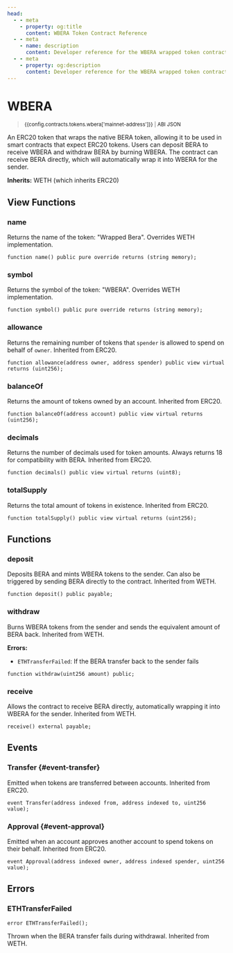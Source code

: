 ```yaml
---
head:
  - - meta
    - property: og:title
      content: WBERA Token Contract Reference
  - - meta
    - name: description
      content: Developer reference for the WBERA wrapped token contract
  - - meta
    - property: og:description
      content: Developer reference for the WBERA wrapped token contract
---
```


<script setup>
  import config from '@berachain/config/constants.json';
</script>

# WBERA

> <small><a target="_blank" :href="config.mainnet.dapps.berascan.url + 'address/' + config.contracts.tokens.wbera['mainnet-address']">{{config.contracts.tokens.wbera['mainnet-address']}}</a><span v-if="config.contracts.tokens.wbera.abi && config.contracts.tokens.wbera.abi.length > 0">&nbsp;|&nbsp;<a target="_blank" :href="config.contracts.tokens.wbera.abi">ABI JSON</a></span></small>

An ERC20 token that wraps the native BERA token, allowing it to be used in smart contracts that expect ERC20 tokens. Users can deposit BERA to receive WBERA and withdraw BERA by burning WBERA. The contract can receive BERA directly, which will automatically wrap it into WBERA for the sender.

**Inherits:**
WETH (which inherits ERC20)

## View Functions

### name

Returns the name of the token: "Wrapped Bera". Overrides WETH implementation.

```solidity
function name() public pure override returns (string memory);
```

### symbol

Returns the symbol of the token: "WBERA". Overrides WETH implementation.

```solidity
function symbol() public pure override returns (string memory);
```

### allowance

Returns the remaining number of tokens that `spender` is allowed to spend on behalf of `owner`. Inherited from ERC20.

```solidity
function allowance(address owner, address spender) public view virtual returns (uint256);
```

### balanceOf

Returns the amount of tokens owned by an account. Inherited from ERC20.

```solidity
function balanceOf(address account) public view virtual returns (uint256);
```

### decimals

Returns the number of decimals used for token amounts. Always returns 18 for compatibility with BERA. Inherited from ERC20.

```solidity
function decimals() public view virtual returns (uint8);
```

### totalSupply

Returns the total amount of tokens in existence. Inherited from ERC20.

```solidity
function totalSupply() public view virtual returns (uint256);
```

## Functions

### deposit

Deposits BERA and mints WBERA tokens to the sender. Can also be triggered by sending BERA directly to the contract. Inherited from WETH.

```solidity
function deposit() public payable;
```

### withdraw

Burns WBERA tokens from the sender and sends the equivalent amount of BERA back. Inherited from WETH.

**Errors:**

- `ETHTransferFailed`: If the BERA transfer back to the sender fails

```solidity
function withdraw(uint256 amount) public;
```

### receive

Allows the contract to receive BERA directly, automatically wrapping it into WBERA for the sender. Inherited from WETH.

```solidity
receive() external payable;
```

## Events

### Transfer {#event-transfer}

Emitted when tokens are transferred between accounts. Inherited from ERC20.

```solidity
event Transfer(address indexed from, address indexed to, uint256 value);
```

### Approval {#event-approval}

Emitted when an account approves another account to spend tokens on their behalf. Inherited from ERC20.

```solidity
event Approval(address indexed owner, address indexed spender, uint256 value);
```

## Errors

### ETHTransferFailed

```solidity
error ETHTransferFailed();
```

Thrown when the BERA transfer fails during withdrawal. Inherited from WETH.
